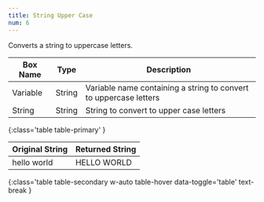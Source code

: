 ```yaml
---
title: String Upper Case
num: 6
---
```


Converts a string to uppercase letters.

| Box Name | Type | Description | 
|-------|--------|--------|
|Variable|	String	|Variable name containing a string to convert to uppercase letters
|String| String | String to convert to upper case letters
{:class='table table-primary' }

| Original String | Returned String| 
|-------|--------
|hello world|HELLO WORLD|
{:class='table table-secondary w-auto table-hover data-toggle='table' text-break }







